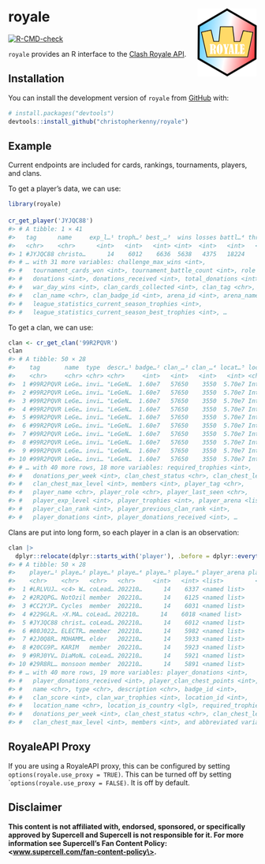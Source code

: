 
<!-- README.md is generated from README.Rmd. Please edit that file -->

# royale <img src="man/figures/logo.png" align="right" height="138" />

<!-- badges: start -->

[![R-CMD-check](https://github.com/christopherkenny/royale/actions/workflows/R-CMD-check.yaml/badge.svg)](https://github.com/christopherkenny/royale/actions/workflows/R-CMD-check.yaml)
<!-- badges: end -->

`royale` provides an R interface to the [Clash Royale
API](https://developer.clashroyale.com/#/).

## Installation

You can install the development version of `royale` from
[GitHub](https://github.com/) with:

``` r
# install.packages("devtools")
devtools::install_github("christopherkenny/royale")
```

## Example

Current endpoints are included for cards, rankings, tournaments,
players, and clans.

To get a player’s data, we can use:

``` r
library(royale)

cr_get_player('JYJQC88')
#> # A tibble: 1 × 41
#>   tag      name     exp_l…¹ troph…² best_…³  wins losses battl…⁴ three…⁵ chall…⁶
#>   <chr>    <chr>      <int>   <int>   <int> <int>  <int>   <int>   <int>   <int>
#> 1 #JYJQC88 christo…      14    6012    6636  5638   4375   18224    2964    2538
#> # … with 31 more variables: challenge_max_wins <int>,
#> #   tournament_cards_won <int>, tournament_battle_count <int>, role <chr>,
#> #   donations <int>, donations_received <int>, total_donations <int>,
#> #   war_day_wins <int>, clan_cards_collected <int>, clan_tag <chr>,
#> #   clan_name <chr>, clan_badge_id <int>, arena_id <int>, arena_name <chr>,
#> #   league_statistics_current_season_trophies <int>,
#> #   league_statistics_current_season_best_trophies <int>, …
```

To get a clan, we can use:

``` r
clan <- cr_get_clan('99R2PQVR')
clan
#> # A tibble: 50 × 28
#>    tag       name  type  descr…¹ badge…² clan_…³ clan_…⁴ locat…⁵ locat…⁶ locat…⁷
#>    <chr>     <chr> <chr> <chr>     <int>   <int>   <int>   <int> <chr>   <lgl>  
#>  1 #99R2PQVR LeGe… invi… "LeGeN…  1.60e7   57650    3550  5.70e7 Intern… FALSE  
#>  2 #99R2PQVR LeGe… invi… "LeGeN…  1.60e7   57650    3550  5.70e7 Intern… FALSE  
#>  3 #99R2PQVR LeGe… invi… "LeGeN…  1.60e7   57650    3550  5.70e7 Intern… FALSE  
#>  4 #99R2PQVR LeGe… invi… "LeGeN…  1.60e7   57650    3550  5.70e7 Intern… FALSE  
#>  5 #99R2PQVR LeGe… invi… "LeGeN…  1.60e7   57650    3550  5.70e7 Intern… FALSE  
#>  6 #99R2PQVR LeGe… invi… "LeGeN…  1.60e7   57650    3550  5.70e7 Intern… FALSE  
#>  7 #99R2PQVR LeGe… invi… "LeGeN…  1.60e7   57650    3550  5.70e7 Intern… FALSE  
#>  8 #99R2PQVR LeGe… invi… "LeGeN…  1.60e7   57650    3550  5.70e7 Intern… FALSE  
#>  9 #99R2PQVR LeGe… invi… "LeGeN…  1.60e7   57650    3550  5.70e7 Intern… FALSE  
#> 10 #99R2PQVR LeGe… invi… "LeGeN…  1.60e7   57650    3550  5.70e7 Intern… FALSE  
#> # … with 40 more rows, 18 more variables: required_trophies <int>,
#> #   donations_per_week <int>, clan_chest_status <chr>, clan_chest_level <int>,
#> #   clan_chest_max_level <int>, members <int>, player_tag <chr>,
#> #   player_name <chr>, player_role <chr>, player_last_seen <chr>,
#> #   player_exp_level <int>, player_trophies <int>, player_arena <list>,
#> #   player_clan_rank <int>, player_previous_clan_rank <int>,
#> #   player_donations <int>, player_donations_received <int>, …
```

Clans are put into long form, so each player in a clan is an
observation:

``` r
clan |> 
  dplyr::relocate(dplyr::starts_with('player'), .before = dplyr::everything())
#> # A tibble: 50 × 28
#>    player…¹ playe…² playe…³ playe…⁴ playe…⁵ playe…⁶ player_arena playe…⁷ playe…⁸
#>    <chr>    <chr>   <chr>   <chr>     <int>   <int> <list>         <int>   <int>
#>  1 #LRLVUJ… <c4> W… coLead… 202210…      14    6337 <named list>       1       1
#>  2 #2R2QPG… NotOzil member  202210…      14    6125 <named list>       2       2
#>  3 #CC2YJP… Cycles  member  202210…      14    6031 <named list>       3       4
#>  4 #229GLR… ⚡X.MA… coLead… 202210…      14    6018 <named list>       4       5
#>  5 #JYJQC88 christ… coLead… 202210…      14    6012 <named list>       5       3
#>  6 #80J022… ELECTR… member  202210…      14    5982 <named list>       6       6
#>  7 #2J0Q8R… MOHAMM… elder   202210…      14    5933 <named list>       7       9
#>  8 #20CG9P… KARIM   member  202210…      14    5923 <named list>       8       7
#>  9 #9RJ0YV… DiaMoN… coLead… 202210…      14    5921 <named list>       9       8
#> 10 #29R8RL… monsoon member  202210…      14    5891 <named list>      10      14
#> # … with 40 more rows, 19 more variables: player_donations <int>,
#> #   player_donations_received <int>, player_clan_chest_points <int>, tag <chr>,
#> #   name <chr>, type <chr>, description <chr>, badge_id <int>,
#> #   clan_score <int>, clan_war_trophies <int>, location_id <int>,
#> #   location_name <chr>, location_is_country <lgl>, required_trophies <int>,
#> #   donations_per_week <int>, clan_chest_status <chr>, clan_chest_level <int>,
#> #   clan_chest_max_level <int>, members <int>, and abbreviated variable names …
```

## RoyaleAPI Proxy

If you are using a RoyaleAPI proxy, this can be configured by setting
`options(royale.use_proxy = TRUE)`. This can be turned off by setting
\``options(royale.use_proxy = FALSE)`. It is off by default.

## Disclaimer

**This content is not affiliated with, endorsed, sponsored, or
specifically approved by Supercell and Supercell is not responsible for
it. For more information see Supercell’s Fan Content Policy:
\<www.supercell.com/fan-content-policy\>.**
